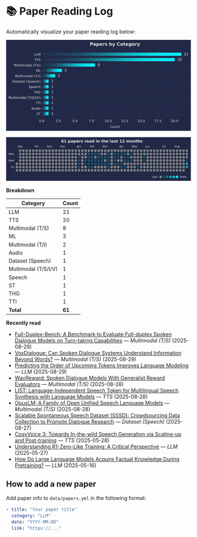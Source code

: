 # 📚 Paper Reading Log

Automatically visualize your paper reading log below:

<!--CHART_START-->
![By category](assets/category_stylish.svg)

![Activity heatmap](assets/activity_heatmap.svg)


**Breakdown**

| Category | Count |
|---|---|
| LLM | 21 |
| TTS | 20 |
| Multimodal (T/S) | 8 |
| ML | 3 |
| Multimodal (T/I) | 2 |
| Audio | 1 |
| Dataset (Speech) | 1 |
| Multimodal (T/S/I/V) | 1 |
| Speech | 1 |
| ST | 1 |
| THG | 1 |
| TTI | 1 |
| **Total** | **61** |

**Recently read**

- [Full-Duplex-Bench: A Benchmark to Evaluate Full-duplex Spoken Dialogue Models on Turn-taking Capabilities](https://arxiv.org/abs/2503.04721) — *Multimodal (T/S)* (2025-08-29)
- [VoxDialogue: Can Spoken Dialogue Systems Understand Information Beyond Words?](https://openreview.net/forum?id=vbmSSIhKAM) — *Multimodal (T/S)* (2025-08-29)
- [Predicting the Order of Upcoming Tokens Improves Language Modeling](https://arxiv.org/abs/2508.19228) — *LLM* (2025-08-29)
- [WavReward: Spoken Dialogue Models With Generalist Reward Evaluators](https://arxiv.org/abs/2505.09558) — *Multimodal (T/S)* (2025-08-28)
- [LIST: Language-Independent Speech Token for Multilingual Speech Synthesis with Language Models](https://www.isca-archive.org/interspeech_2025/liu25o_interspeech.pdf) — *TTS* (2025-08-28)
- [OpusLM: A Family of Open Unified Speech Language Models](https://arxiv.org/abs/2506.17611) — *Multimodal (T/S)* (2025-08-28)
- [Scalable Spontaneous Speech Dataset (SSSD): Crowdsourcing Data Collection to Promote Dialogue Research](https://www.isca-archive.org/interspeech_2025/sheikh25_interspeech.pdf) — *Dataset (Speech)* (2025-08-27)
- [CosyVoice 3: Towards In-the-wild Speech Generation via Scaling-up and Post-training](https://arxiv.org/abs/2505.17589) — *TTS* (2025-05-28)
- [Understanding R1-Zero-Like Training: A Critical Perspective](https://arxiv.org/abs/2503.20783) — *LLM* (2025-05-27)
- [How Do Large Language Models Acquire Factual Knowledge During Pretraining?](https://arxiv.org/abs/2406.11813) — *LLM* (2025-05-16)
<!--CHART_END-->

## How to add a new paper

Add paper info to `data/papers.yml` in the following format:

```yaml
- title: "Your paper title"
  category: "LLM"
  date: "YYYY-MM-DD"
  link: "https://..."
```
